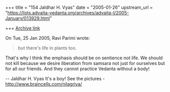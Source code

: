 +++
title = "154 Jaldhar H. Vyas"
date = "2005-01-26"
upstream_url = "https://lists.advaita-vedanta.org/archives/advaita-l/2005-January/013929.html"

+++
[Archive link](https://lists.advaita-vedanta.org/archives/advaita-l/2005-January/013929.html)

On Tue, 25 Jan 2005, Ravi Parimi wrote:

> but there's life in plants too.

That's why I think the emphasis should be on sentience not life.  We
should not kill because we desire liberation from samsara not just for
ourselves but for all our friends.  And they cannot practice Vedanta
without a body!

-- 
Jaldhar H. Vyas <jaldhar at braincells.com>
It's a boy! See the pictures - http://www.braincells.com/nilagriva/

